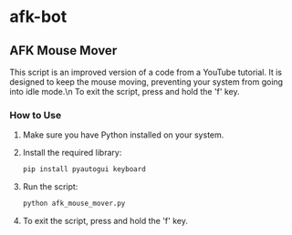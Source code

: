 # afk-bot
## AFK Mouse Mover

This script is an improved version of a code from a YouTube tutorial. It is designed to keep the mouse moving, preventing your system from going into idle mode.\n
To exit the script, press and hold the 'f' key.

### How to Use

1. Make sure you have Python installed on your system.

2. Install the required library:
   ```bash
   pip install pyautogui keyboard

3. Run the script:
   ```bash
   python afk_mouse_mover.py

4. To exit the script, press and hold the 'f' key. 
